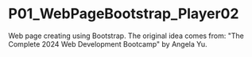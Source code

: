 # P01_WebPageBootstrap_Player02
Web page creating using Bootstrap. The original idea comes from: "The Complete 2024 Web Development Bootcamp" by Angela Yu.
